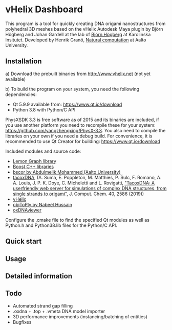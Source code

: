 # vHelix Dashboard
This program is a tool for quickly creating DNA origami nanostructures from polyhedral 3D meshes based on the vHelix Autodesk Maya plugin by Björn Högberg and Johan Gardell at the lab of [Björn Högberg](http://www.hogberglab.net/) at Karolinska Insitutet.
Developed by Henrik Granö, [Natural computation](https://research.cs.aalto.fi/nc/) at Aalto University.

## Installation

a) Download the prebuilt binaries from http://www.vhelix.net (not yet available)

b) To build the program on your system, you need the following dependencies:

- Qt 5.9.9 available from: https://www.qt.io/download
- Python 3.8 with Python/C API

PhysXSDK 3.3 is free software as of 2015 and its binaries are included, if you use another platform you need to recompile these for your system: https://github.com/yangzhengxing/PhysX-3.3. You also need to compile the libraries on your own if you need a debug build.
For convenience, it is recommended to use Qt Creator for building: https://www.qt.io/download

Included modules and source code:
- [Lemon Graph library](https://lemon.cs.elte.hu/trac/lemon)
- [Boost C++ libraries](https://www.boost.org/)
- [bscor by Abdulmelik Mohammed (Aalto University)](https://github.com/mohamma1/bscor)
- [tacoxDNA](https://github.com/lorenzo-rovigatti/tacoxDNA),  (A. Suma, E. Poppleton, M. Matthies, P. Šulc, F. Romano, A. A. Louis, J. P. K. Doye, C. Micheletti and L. Rovigatti, ["TacoxDNA: A userfriendly web server for simulations of complex DNA structures, from single strands to origami"](https://doi.org/10.1002/jcc.26029), J. Comput. Chem. 40, 2586 (2019))
- [vHelix](http://www.vhelix.net)
- [objToPly by Nabeel Hussain](https://github.com/nabeel3133/file-converter-.obj-to-.ply)
- [oxDNAviewer](https://github.com/sulcgroup/oxdna-viewer)

Configure the .cmake file to find the specified Qt modules as well as Python.h and Python38.lib files for the Python/C API.

## Quick start

## Usage

## Detailed information

## Todo

- Automated strand gap filling
- .oxdna + .top + .vmeta DNA model importer
- 3D performance improvements (instancing/batching of entities)
- Bugfixes
